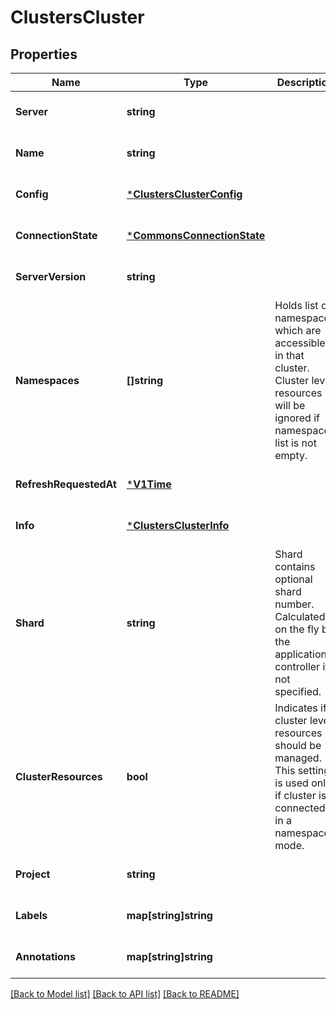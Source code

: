 # ClustersCluster

## Properties
Name | Type | Description | Notes
------------ | ------------- | ------------- | -------------
**Server** | **string** |  | [optional] [default to null]
**Name** | **string** |  | [optional] [default to null]
**Config** | [***ClustersClusterConfig**](clustersClusterConfig.md) |  | [optional] [default to null]
**ConnectionState** | [***CommonsConnectionState**](commonsConnectionState.md) |  | [optional] [default to null]
**ServerVersion** | **string** |  | [optional] [default to null]
**Namespaces** | **[]string** | Holds list of namespaces which are accessible in that cluster. Cluster level resources will be ignored if namespace list is not empty. | [optional] [default to null]
**RefreshRequestedAt** | [***V1Time**](v1Time.md) |  | [optional] [default to null]
**Info** | [***ClustersClusterInfo**](clustersClusterInfo.md) |  | [optional] [default to null]
**Shard** | **string** | Shard contains optional shard number. Calculated on the fly by the application controller if not specified. | [optional] [default to null]
**ClusterResources** | **bool** | Indicates if cluster level resources should be managed. This setting is used only if cluster is connected in a namespaced mode. | [optional] [default to null]
**Project** | **string** |  | [optional] [default to null]
**Labels** | **map[string]string** |  | [optional] [default to null]
**Annotations** | **map[string]string** |  | [optional] [default to null]

[[Back to Model list]](../README.md#documentation-for-models) [[Back to API list]](../README.md#documentation-for-api-endpoints) [[Back to README]](../README.md)

